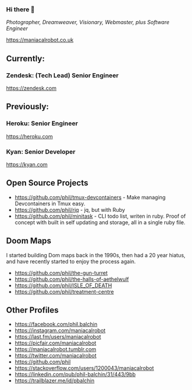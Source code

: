 ### Hi there 👋

*Photographer, Dreamweaver, Visionary, Webmaster, plus Software Engineer*

https://maniacalrobot.co.uk

## Currently:
### Zendesk: (Tech Lead) Senior Engineer
https://zendesk.com

## Previously:

### Heroku: Senior Engineer
https://heroku.com

### Kyan: Senior Developer 
https://kyan.com

## Open Source Projects

- https://github.com/phil/tmux-devcontainers - Make managing Devcontainers in Tmux easy.
- https://github.com/phil/rjq - jq, but with Ruby
- https://github.com/phil/minitask - CLI todo list, writen in ruby. Proof of concept with built in self updating and storage, all in a single ruby file.

## Doom Maps

I started building Dom maps back in the 1990s, then had a 20 year hiatus, and have recently started to enjoy the process again.

- https://github.com/phil/the-gun-turret
- https://github.com/phil/the-halls-of-aethelwulf
- https://github.com/phil/ISLE_OF_DEATH
- https://github.com/phil/treatment-centre

## Other Profiles

- https://facebook.com/phil.balchin
- https://instagram.com/maniacalrobot
- https://last.fm/users/maniacalrobot
- https://picfair.com/maniacalrobot
- https://maniacalrobot.tumblr.com
- https://twitter.com/maniacalrobot
- https://github.com/phil
- https://stackoverflow.com/users/1200043/maniacalrobot
- https://linkedin.com/pub/phil-balchin/31/443/9bb
- https://trailblazer.me/id/pbalchin

<!--
**phil/phil** is a ✨ _special_ ✨ repository because its `README.md` (this file) appears on your GitHub profile.

Here are some ideas to get you started:

- 🔭 I’m currently working on ...
- 🌱 I’m currently learning ...
- 👯 I’m looking to collaborate on ...
- 🤔 I’m looking for help with ...
- 💬 Ask me about ...
- 📫 How to reach me: ...
- 😄 Pronouns: ...
- ⚡ Fun fact: ...
-->
